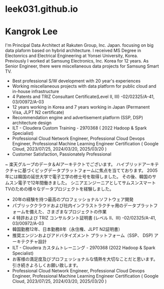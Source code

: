 # leek031.github.io
# Kangrok Lee

I'm Principal Data Architect at Rakuten Group, Inc. Japan. focusing on big data plaform based on hybrid architecture. 
I received MS Degree in Electonrics and Electrical Engineering at Yonsei University, Korea. Previously I worked at Samsung Electronics, Inc. Korea for 12 years. As Senior Engineer, there were miscellaneous data projects for Samsung Smart TV. 

- Best professional S/W development with 20 year's experiences
- Working miscellaneous projects with data platform for public cloud and in-house infrastructure
- 4 Patents and TRIZ Consultant Certificate(Level II, III) -02/02325/A-41, 03/00972/A-03
- 12 years working in Korea and 7 years working in Japan (Permanent Visa, JLPT N2 certificate)                                
- Recommendation engine and advertisement platform (SSP, DSP) architecture design
- ILT - Cloudera Custom Training - 2970368 ( 2022 Hadoop & Spark Specialist)
- Professional Cloud Network Engineer, Professional Cloud Devops Engineer, Professional Machine Learning Engineer Certification ( Google Cloud, 2023/07/25, 2024/03/20, 2025/03/20 )
- Customer Satisfaction, Passionately Professional

~ 楽天グループのデータ＆AIアーキテクトでございます。 ハイブリッドアーキテクチャに基づくビッグデータプラットフォームに焦点を当てております。 2005年には韓国の延世大学で電子工学の修士号を取得しました。 その後、韓国のサムスン電子で12年間働きました。 シニアエンジーニアとしてサムスンスマートTVのための様々なデータプロジェクトを経験しました。

- 20年の経験を持つ最高のプロフェッショナルソフトウェア開発
- パブリッククラウドおよび社内インフラストラクチャ用のデータプラットフォームを備えた、さまざまなプロジェクトの作業
- 4 特許および TRIZ コンサルタント証明書 (レベル II、III) -02/02325/A-41, 03/00972/A-03
- 韓国勤務12年、日本勤務8年（永住権、JLPT N2証明書）
- 推奨エンジンおよびアドバタイズメント プラットフォーム（SSP、 DSP) アーキテクチャ設計
- ILT - Cloudera カスタムトレーニング - 2970368 (2022 Hadoop & Spark Specialist)
- お客様の満足度及びプロフェッショナルな情熱を大切なことだと思います。引き続きよろしくお願い致します。
- Professional Cloud Network Engineer, Professional Cloud Devops Engineer, Professional Machine Learning Engineer Certification ( Google Cloud, 2023/07/25, 2024/03/20, 2025/03/20 )
